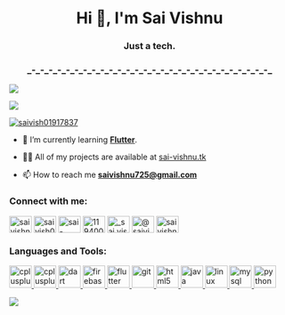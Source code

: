 <link rel="stylesheet" href="https://cdn.jsdelivr.net/gh/devicons/devicon@v2.10.1/devicon.min.css">

<h1 align="center">Hi 👋, I'm Sai Vishnu</h1>
<h3 align="center">Just a tech.</h3>
<h3 align="center"> _-_-_-_-_-_-_-_-_-_-_-_-_-_-_-_-_-_-_-_-_-_-_-_-_-_-_-_-_ </h3>

![](https://github-profile-summary-cards.vercel.app/api/cards/profile-details?username=saivishnu725&theme=monokai)

![](https://github-profile-summary-cards.vercel.app/api/cards/stats?username=saivishnu725&theme=monokai)

<p align="left"> <a href="https://twitter.com/saivish01917837" target="blank"><img src="https://img.shields.io/twitter/follow/saivish01917837?logo=twitter&style=for-the-badge" alt="saivish01917837" /></a> </p>

- 🌱 I’m currently learning [**Flutter**](https://flutter.dev).

<!-- - 👯 I’m looking to collaborate on [Attendance](www.github.com/saivishnu725/attendance) -->

- 👨‍💻 All of my projects are available at [sai-vishnu.tk](https://sai-vishnu.tk)

<!-- - 💬 Ask me about **flutter,dart,java,c++** -->

- 📫 How to reach me **saivishnu725@gmail.com**

<h3 align="left">Connect with me:</h3>
<p align="left">
<a href="https://dev.to/saivishnu725" target="blank"><img align="center" src="https://cdn.jsdelivr.net/npm/simple-icons@3.0.1/icons/dev-dot-to.svg" alt="saivishnu725" height="30" width="40" /></a>
<a href="https://twitter.com/saivish01917837" target="blank"><img align="center" src="https://cdn.jsdelivr.net/npm/simple-icons@3.0.1/icons/twitter.svg" alt="saivish01917837" height="30" width="40" /></a>
<a href="https://linkedin.com/in/sai-vishnu-061366194" target="blank"><img align="center" src="https://cdn.jsdelivr.net/npm/simple-icons@3.0.1/icons/linkedin.svg" alt="sai-vishnu-061366194" height="30" width="40" /></a>
<a href="https://stackoverflow.com/users/11940078" target="blank"><img align="center" src="https://cdn.jsdelivr.net/npm/simple-icons@3.0.1/icons/stackoverflow.svg" alt="11940078" height="30" width="40" /></a>
<a href="https://instagram.com/_sai.vishnu_" target="blank"><img align="center" src="https://cdn.jsdelivr.net/npm/simple-icons@3.0.1/icons/instagram.svg" alt="_sai.vishnu_" height="30" width="40" /></a>
<a href="https://medium.com/@saivishnu725" target="blank"><img align="center" src="https://cdn.jsdelivr.net/npm/simple-icons@3.0.1/icons/medium.svg" alt="@saivishnu725" height="30" width="40" /></a>
<a href="https://www.youtube.com/c/sai vishnu" target="blank"><img align="center" src="https://cdn.jsdelivr.net/npm/simple-icons@3.0.1/icons/youtube.svg" alt="sai vishnu" height="30" width="40" /></a>
</p>

<h3 align="left">Languages and Tools:</h3>

<p align="left"> <a href="https://www.w3schools.com/cpp/" target="_blank"> <img src="https://user-images.githubusercontent.com/42747200/46140125-da084900-c26d-11e8-8ea7-c45ae6306309.png" alt="cplusplus" width="40" height="40"/> </a> <a href="https://www.w3schools.com/css/" target="_blank"> <img src="https://maxcdn.icons8.com/Share/icon/Logos/css31600.png" alt="cplusplus" width="40" height="40"/> </a> <a href="https://dart.dev" target="_blank">
<img src="https://www.vectorlogo.zone/logos/dartlang/dartlang-icon.svg" alt="dart" width="40" height="40"/> </a> <a href="https://firebase.google.com/" target="_blank"> <img src="https://www.vectorlogo.zone/logos/firebase/firebase-icon.svg" alt="firebase" width="40" height="40"/> </a> <a href="https://flutter.dev" target="_blank"> <img src="https://www.vectorlogo.zone/logos/flutterio/flutterio-icon.svg" alt="flutter" width="40" height="40"/> </a> <a href="https://git-scm.com/" target="_blank"> <img src="https://www.vectorlogo.zone/logos/git-scm/git-scm-icon.svg" alt="git" width="40" height="40"/> </a> <a href="https://www.w3.org/html/" target="_blank"> <img src="https://clipartcraft.com/images/html5-logo-circle.png" alt="html5" width="40" height="40"/> </a> <a href="https://www.java.com" target="_blank"> <img src="https://freepngimg.com/thumb/java/6-2-java-png-image-thumb.png" alt="java" width="40" height="40"/> </a> <a href="https://www.linux.org/" target="_blank"> <img src="https://s3.amazonaws.com/freebiesupply/large/2x/linux-logo-png-transparent.png" alt="linux" width="40" height="40"/> </a> <a href="https://www.mysql.com/" target="_blank"> <img src="https://cdn.freebiesupply.com/logos/large/2x/mysql-5-logo-png-transparent.png" alt="mysql" width="40" height="40"/> </a> <a href="https://www.python.org" target="_blank"> <img src="https://cdn.freebiesupply.com/logos/large/2x/python-5-logo-png-transparent.png" alt="python" width="40" height="40"/> </a> </p>

![](https://github-profile-summary-cards.vercel.app/api/cards/most-commit-language?username=saivishnu725&theme=monokai)
